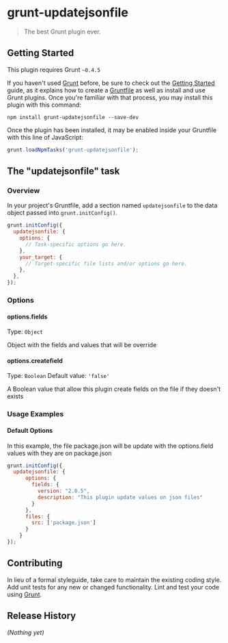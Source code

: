 # grunt-updatejsonfile

> The best Grunt plugin ever.

## Getting Started
This plugin requires Grunt `~0.4.5`

If you haven't used [Grunt](http://gruntjs.com/) before, be sure to check out the [Getting Started](http://gruntjs.com/getting-started) guide, as it explains how to create a [Gruntfile](http://gruntjs.com/sample-gruntfile) as well as install and use Grunt plugins. Once you're familiar with that process, you may install this plugin with this command:

```shell
npm install grunt-updatejsonfile --save-dev
```

Once the plugin has been installed, it may be enabled inside your Gruntfile with this line of JavaScript:

```js
grunt.loadNpmTasks('grunt-updatejsonfile');
```

## The "updatejsonfile" task

### Overview
In your project's Gruntfile, add a section named `updatejsonfile` to the data object passed into `grunt.initConfig()`.

```js
grunt.initConfig({
  updatejsonfile: {
    options: {
      // Task-specific options go here.
    },
    your_target: {
      // Target-specific file lists and/or options go here.
    },
  },
});
```

### Options

#### options.fields
Type: `Object`

Object with the fields and values that will be override

#### options.createfield
Type: `Boolean`
Default value: `'false'`

A Boolean value that allow this plugin create fields on the file if they doesn't exists

### Usage Examples

#### Default Options
In this example, the file package.json will be update with the options.field values with they are on package.json

```js
grunt.initConfig({
  updatejsonfile: {
      options: {
        fields: {
          version: "2.0.5",
          description: "This plugin update values on json files"
        }
      },
      files: {
        src: ['package.json']
      }
    }
});
```

## Contributing
In lieu of a formal styleguide, take care to maintain the existing coding style. Add unit tests for any new or changed functionality. Lint and test your code using [Grunt](http://gruntjs.com/).

## Release History
_(Nothing yet)_

